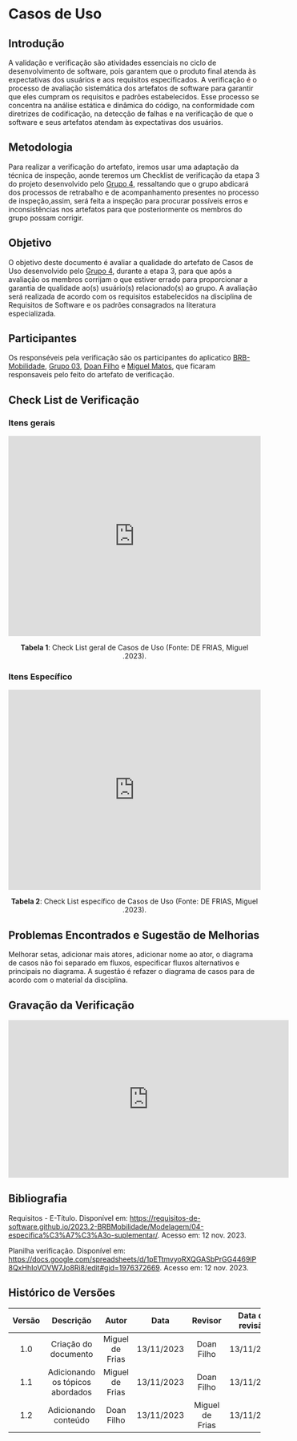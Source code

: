 # **Casos de Uso**


## **Introdução**


A validação e verificação são atividades essenciais no ciclo de desenvolvimento de software, pois garantem que o produto final atenda às expectativas dos usuários e aos requisitos especificados. A verificação é o processo de avaliação sistemática dos artefatos de software para garantir que eles cumpram os requisitos e padrões estabelecidos. Esse processo se concentra na análise estática e dinâmica do código, na conformidade com diretrizes de codificação, na detecção de falhas e na verificação de que o software e seus artefatos atendam às expectativas dos usuários.

## **Metodologia**

Para realizar a verificação do artefato, iremos usar uma adaptação da técnica de inspeção, aonde teremos um Checklist de verificação da etapa 3 do projeto desenvolvido pelo [Grupo 4](https://requisitos-de-software.github.io/2023.2-e-Titulo/), ressaltando que o grupo abdicará dos processos de retrabalho e de acompanhamento presentes no processo de inspeção,assim, será feita a inspeção para procurar possíveis erros e inconsistências nos artefatos para que posteriormente os membros do grupo possam corrigir.


## **Objetivo**

O objetivo deste documento é avaliar a qualidade do artefato de Casos de Uso desenvolvido pelo [Grupo 4](https://requisitos-de-software.github.io/2023.2-e-Titulo/), durante a etapa 3, para que após a avaliação os membros corrijam o que estiver errado para proporcionar a garantia de qualidade ao(s) usuário(s) relacionado(s) ao grupo. A avaliação será realizada de acordo com os requisitos estabelecidos na disciplina de Requisitos de Software e os padrões consagrados na literatura especializada.

## **Participantes**

Os responséveis pela verificação são os participantes do aplicatico [BRB-Mobilidade](https://github.com/Requisitos-de-Software/2023.2-BRBMobilidade), [Grupo 03](https://github.com/Requisitos-de-Software/2023.2-e-Titulo), [Doan Filho](https://github.com/FilhoDoan) e [Miguel Matos](https://github.com/migueldefrias), que ficaram responsaveis pelo feito do artefato de verificação.   


## **Check List de Verificação**

### **Itens gerais**

<iframe src="https://docs.google.com/spreadsheets/d/e/2PACX-1vSlLmV86Cd7nasqEOiOls7kjaEHZWOUzIHWw_6jbs900kZAyTctn3ZAcRjdz98gup0YyQBdg-VaAMWW/pubhtml?gid=1502968369&single=true"width="100%" height="400" frameborder="0" scrolling="no"></iframe>

<div style="text-align: center">
    <p> <b>Tabela 1</b>: Check List geral de Casos de Uso (Fonte: DE FRIAS, Miguel .2023).</p>
</div>

### **Itens Específico**

<iframe src="https://docs.google.com/spreadsheets/d/e/2PACX-1vSlLmV86Cd7nasqEOiOls7kjaEHZWOUzIHWw_6jbs900kZAyTctn3ZAcRjdz98gup0YyQBdg-VaAMWW/pubhtml?gid=692863054&amp;single=true&amp;widget=true&amp;headers=false" width="100%" height="400" frameborder="0" scrolling="no"></iframe>

<div style="text-align: center">
    <p> <b>Tabela 2</b>: Check List específico de Casos de Uso (Fonte: DE FRIAS, Miguel .2023).</p>
</div>


## **Problemas Encontrados e Sugestão de Melhorias**

Melhorar setas, adicionar mais atores, adicionar nome ao ator, o diagrama de casos não foi separado em fluxos, especificar fluxos alternativos e principais no diagrama. A sugestão é refazer o diagrama de casos para de acordo com o material da disciplina.

## **Gravação da Verificação**

<iframe width="560" height="315" src="https://www.youtube.com/embed/BK35zp25sBI?si=AvoxAr4uiBpF7IFx" title="YouTube video player" frameborder="0" allow="accelerometer; autoplay; clipboard-write; encrypted-media; gyroscope; picture-in-picture; web-share" allowfullscreen></iframe>

## **Bibliografia**

Requisitos - E-Título. Disponível em: <https://requisitos-de-software.github.io/2023.2-BRBMobilidade/Modelagem/04-especifica%C3%A7%C3%A3o-suplementar/>. Acesso em: 12 nov. 2023.

Planilha verificação. Disponível em: <https://docs.google.com/spreadsheets/d/1pETtmvyoRXQGASbPrGG4469IP8QxHhIoVOVW7Jo8Ri8/edit#gid=1976372669>. Acesso em: 12 nov. 2023.


## **Histórico de Versões**

| Versão |          Descrição              |     Autor      |      Data      |   Revisor     |    Data de revisão    |  
|:------:|:-------------------------------:|:--------------:|:--------------:|:-------------:|:---------------------:|
|  1.0   | Criação do documento  | Miguel de Frias |   13/11/2023   | Doan Filho |  13/11/2023    |
|  1.1   | Adicionando os tópicos abordados  | Miguel de Frias |   13/11/2023   |  Doan Filho |   13/11/2023   |
|  1.2   | Adicionando conteúdo | Doan Filho |   13/11/2023   |  Miguel de Frias |   13/11/2023   |